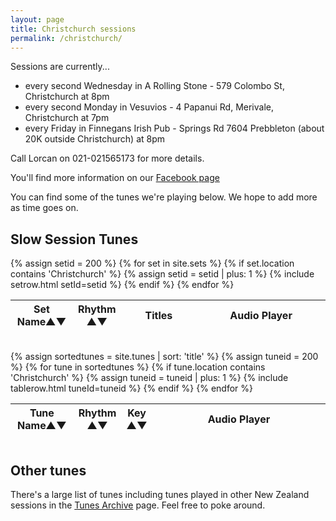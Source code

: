 ```yaml
---
layout: page
title: Christchurch sessions
permalink: /christchurch/
---
```

<div id="audioPlayer"></div>

<div id="abc-textareas"></div>
<script>
var textAreas = document.getElementById("abc-textareas");
</script>

Sessions are currently...

 - every second Wednesday in A Rolling Stone  - 579 Colombo St, Christchurch at 8pm
 - every second Monday in Vesuvios - 4 Papanui Rd, Merivale, Christchurch at 7pm
 - every Friday in Finnegans Irish Pub - Springs Rd 7604 Prebbleton (about 20K outside Christchurch) at 8pm

Call Lorcan on 021-021565173 for more details.

You'll find more information on our <a href="https://www.facebook.com/groups/2002032703369140/">Facebook page</a>

You can find some of the tunes we're playing below. We hope to add more as time goes on.

Slow Session Tunes
---------

<div style="overflow-x:auto;">
<table style="width:100%" id="sets" class="tablesorter">
<thead>
    <tr>
    <th style="width:20%;">Set Name&#x25B2;&#x25BC;</th>
    <th style="width:9%;">Rhythm<br />&#x25B2;&#x25BC;</th>
    <th style="width:26%;">Titles</th>
    <th style="width:45%;">Audio Player</th>
    </tr>
</thead>
<tbody>
{% assign setid = 200 %}
{% for set in site.sets %}
{% if set.location contains 'Christchurch' %}
{% assign setid = setid | plus: 1 %}
{% include setrow.html setId=setid %}
{% endif %}
{% endfor %}
</tbody>
</table>
</div>
<br />
<div style="overflow-x:auto;">
<table style="width:100%" id="tunes" class="tablesorter">
<thead>
    <tr>
    <th style="width:20%;">Tune Name&#x25B2;&#x25BC;</th>
    <th style="width:6%;">Rhythm<br />&#x25B2;&#x25BC;</th>
    <th style="width:6%;">Key<br />&#x25B2;&#x25BC;</th>
    <th style="width:55%;">Audio Player</th>
    </tr>
</thead>
<tbody>
{% assign sortedtunes = site.tunes | sort: 'title' %}
  {% assign tuneid = 200 %}
  {% for tune in sortedtunes %}
    {% if tune.location contains 'Christchurch' %}
      {% assign tuneid = tuneid | plus: 1 %}
{% include tablerow.html tuneId=tuneid %}
    {% endif %}
  {% endfor %}
</tbody>
</table>
</div>

Other tunes
-----------

There's a large list of tunes including tunes played in other New Zealand sessions in the
<a href="/tunes_archive/">Tunes Archive</a> page.  Feel free to poke around.


<script>
$(document).ready(function() {
    audioPlayer.innerHTML = createAudioPlayer();

    /* turn off sorting on last column */
    $("#sets").tablesorter({
        headers: {
            4: {
                sorter: false
            }
        }
    });

    /* turn off sorting on last two columns */
    $("#tunes").tablesorter({
        headers: {
            2: {
                sorter: false
            },  
            3: {
                sorter: false
            }
        }
    });
});
</script>
